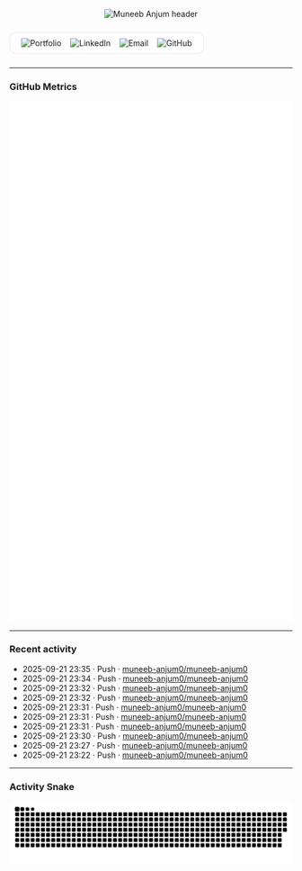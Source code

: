 <!-- ====== HEADER ====== -->
<p align="center">
  <img
    src="https://capsule-render.vercel.app/api?type=soft&height=150&color=F3F4F6&text=Muneeb%20Anjum&fontSize=52&fontColor=374151&fontAlign=50&desc=Distributed%20Web%20Systems%20Architect&descAlign=50&descAlignY=75&descSize=20"
    alt="Muneeb Anjum header"
  />
</p>

<!-- ====== NAVBAR with border, white theme ====== -->
<div align="center" style="margin:10px 0; padding:10px 14px; border:1px solid #e5e7eb; border-radius:12px; display:inline-block; background:#ffffff;">
  <a href="https://muneeb-anjum.vercel.app/" style="text-decoration:none; margin:0 6px;">
    <img alt="Portfolio"
         src="https://img.shields.io/badge/Portfolio-ffffff?style=for-the-badge&logo=vercel&logoColor=000000&labelColor=ffffff&color=ffffff">
  </a>
  <a href="https://linkedin.com/in/muneebanjum335" style="text-decoration:none; margin:0 6px;">
    <img alt="LinkedIn"
         src="https://img.shields.io/badge/LinkedIn-ffffff?style=for-the-badge&logo=linkedin&logoColor=0A66C2&labelColor=ffffff&color=ffffff">
  </a>
  <a href="mailto:muneeb.anjum0@gmail.com" style="text-decoration:none; margin:0 6px;">
    <img alt="Email"
         src="https://img.shields.io/badge/Email-ffffff?style=for-the-badge&logo=gmail&logoColor=EA4335&labelColor=ffffff&color=ffffff">
  </a>
  <a href="https://github.com/muneeb-anjum0" style="text-decoration:none; margin:0 6px;">
    <img alt="GitHub"
         src="https://img.shields.io/badge/GitHub-ffffff?style=for-the-badge&logo=github&logoColor=000000&labelColor=ffffff&color=ffffff">
  </a>
</div>

---

### GitHub Metrics
<p align="center">
  <img src="./metrics.svg" alt="GitHub Metrics">
</p>

---

### Recent activity
<!--RECENT_ACTIVITY:start-->

- 2025-09-21 23:35 · Push · [muneeb-anjum0/muneeb-anjum0](https://github.com/muneeb-anjum0/muneeb-anjum0)
- 2025-09-21 23:34 · Push · [muneeb-anjum0/muneeb-anjum0](https://github.com/muneeb-anjum0/muneeb-anjum0)
- 2025-09-21 23:32 · Push · [muneeb-anjum0/muneeb-anjum0](https://github.com/muneeb-anjum0/muneeb-anjum0)
- 2025-09-21 23:32 · Push · [muneeb-anjum0/muneeb-anjum0](https://github.com/muneeb-anjum0/muneeb-anjum0)
- 2025-09-21 23:31 · Push · [muneeb-anjum0/muneeb-anjum0](https://github.com/muneeb-anjum0/muneeb-anjum0)
- 2025-09-21 23:31 · Push · [muneeb-anjum0/muneeb-anjum0](https://github.com/muneeb-anjum0/muneeb-anjum0)
- 2025-09-21 23:31 · Push · [muneeb-anjum0/muneeb-anjum0](https://github.com/muneeb-anjum0/muneeb-anjum0)
- 2025-09-21 23:30 · Push · [muneeb-anjum0/muneeb-anjum0](https://github.com/muneeb-anjum0/muneeb-anjum0)
- 2025-09-21 23:27 · Push · [muneeb-anjum0/muneeb-anjum0](https://github.com/muneeb-anjum0/muneeb-anjum0)
- 2025-09-21 23:22 · Push · [muneeb-anjum0/muneeb-anjum0](https://github.com/muneeb-anjum0/muneeb-anjum0)

<!--RECENT_ACTIVITY:end-->

---

### Activity Snake
<p align="center">
  <img src="https://raw.githubusercontent.com/muneeb-anjum0/muneeb-anjum0/output/snake.svg" alt="snake animation">
</p>
